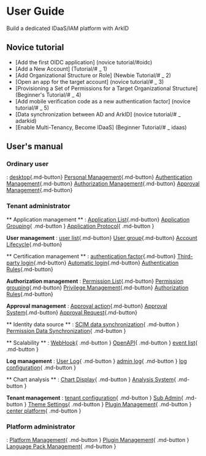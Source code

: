 # User Guide
Build a dedicated IDaaS/IAM platform with ArkID

## Novice tutorial

* [Add the first OIDC application] (novice tutorial/#oidc)
* [Add a New Account] (Tutorial/# _ 1)
* [Add Organizational Structure or Role] (Newbie Tutorial/# _ 2)
* [Open an app for the target account] (novice tutorial/# _ 3)
* [Provisioning a Set of Permissions for a Target Organizational Structure] (Beginner's Tutorial/# _ 4)
* [Add mobile verification code as a new authentication factor] (novice tutorial/# _ 5)
* [Data synchronization between AD and ArkID] (novice tutorial/# _ adarkid)
* [Enable Multi-Tenancy, Become IDaaS] (Beginner Tutorial/# _ idaas)

## User's manual

### Ordinary user
:
[desktop](){.md-button}
[Personal Management](){.md-button}
[Authentication Management](){.md-button}
[Authorization Management](){.md-button}
[Approval Management](){.md-button}

### Tenant administrator

** Application management **
:
[Application List](){.md-button}
[Application Grouping](){ .md-button }
[Application Protocol](){ .md-button }

**User management**
:
[user list](){.md-button}
[User group](){.md-button}
[Account Lifecycle](){.md-button}

** Certification management **
:
[authentication factor](){.md-button}
[Third-party login](){.md-button}
[Automatic login](){.md-button}
[Authentication Rules](){.md-button}

**Authorization management**
:
[Permission List](){.md-button}
[Permission grouping](){.md-button}
[Privilege Management](){.md-button}
[Authorization Rules](){.md-button}

**Approval management**
:
[Approval action](){.md-button}
[Approval System](){.md-button}
[Approval Request](){.md-button}

** Identity data source **
:
[SCIM data synchronization](){ .md-button }
[Permission Data Synchronization](){ .md-button }

** Scalability **
:
[WebHook](){ .md-button }
[OpenAPI](){ .md-button }
[event list](){ .md-button }

**Log management**
:
[User Log](){ .md-button }
[admin log](){ .md-button }
[log configuration](){ .md-button }

** Chart analysis **
:
[Chart Display](){ .md-button }
[Analysis System](){ .md-button }

**Tenant management**
:
[tenant configuration](){ .md-button }
[Sub Admin](){ .md-button }
[Theme Settings](){ .md-button }
[Plugin Management](){ .md-button }
[center platform](){ .md-button }

### Platform administrator
:
[Platform Management](){ .md-button }
[Plugin Management](){ .md-button }
[Language Pack Management](){ .md-button }